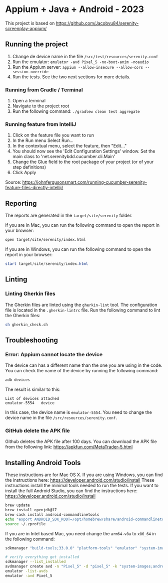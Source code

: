 # Appium + Java + Android - 2023

This project is based on https://github.com/Jacobvu84/serenity-screenplay-appium/

## Running the project

1. Change de device name in the file `/src/test/resources/serenity.conf`
2. Run the emulator: `emulator -avd Pixel_5 -no-boot-anim -noaudio`
3. Run the Appium server: `appium --allow-insecure --allow-cors --session-override`
4. Run the tests. See the two next sections for more details.

### Running from Gradle / Terminal

1. Open a terminal
2. Navigate to the project root
3. Run the following command: `./gradlew clean test aggregate`

### Running feature from IntelliJ

1. Click on the feature file you want to run
2. In the Run menu Select Run...
3. In the contextual menu, select the feature, then "Edit..."
4. You should now see the 'Edit Configuration Settings' window. Set the main class to 'net.serenitybdd.cucumber.cli.Main'
5. Change the Glue field to the root package of your project (or of your step definitions)
6. Click Apply

Source: https://johnfergusonsmart.com/running-cucumber-serenity-feature-files-directly-intellij/

## Reporting

The reports are generated in the `target/site/serenity` folder.

If you are in Mac, you can run the following command to open the report in your browser:
```bash
open target/site/serenity/index.html
```

If you are in Windows, you can run the following command to open the report in your browser:
```powershell
start target/site/serenity/index.html
```

## Linting

### Linting Gherkin files

The Gherkin files are linted using the `gherkin-lint` tool. The configuration file is located in the `.gherkin-lintrc` file.
Run the following command to lint the Gherkin files:
```bash
sh gherkin_check.sh
```

## Troubleshooting

### Error: Appium cannot locate the device

The device can has a different name than the one you are using in the code. You can check the name of the device by running the following command:
```bash
adb devices
```
The result is similar to this:
```
List of devices attached
emulator-5554	device
```
In this case, the device name is `emulator-5554`. You need to change the device name in the file `/src/resources/serenity.conf`.

### GitHub delete the APK file

Github deletes the APK file after 100 days. You can download the APK file from the following link: https://apkfun.com/MetaTrader-5.html

## Installing Android Tools

These instructions are for Mac OS X. If you are using Windows, you can find the instructions here: https://developer.android.com/studio/install
These instructions install the minimal tools needed to run the tests. If you want to install the full Android Studio, you can find the instructions here: https://developer.android.com/studio/install

```bash
brew update
brew install openjdk@17
brew cask install android-commandlinetools
echo "export ANDROID_SDK_ROOT=/opt/homebrew/share/android-commandlinetools/" >> ~/.zprofile
source ~/.zprofile
```
If you are in Intel based Mac, you need change the `arm64-v8a` to `x86_64` in the following command:
```bash
sdkmanager "build-tools;33.0.0" "platform-tools" "emulator" "system-images;android-33;google_apis;arm64-v8a" "platforms;android-33"

# verify everything got installed
sdkmanager --list_installed
avdmanager create avd -n "Pixel_5" -d "pixel_5" -k "system-images;android-33;google_apis;arm64-v8a"
emulator -list-avds
emulator -avd Pixel_5
```
